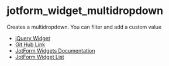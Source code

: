 # jotform_widget_multidropdown
Creates a multidropdown. You can filter and add a custom value

* [jQuery Widget](https://select2.org/tagging)
* [Git Hub Link](https://chesucr.github.io/jotform_widget/jotform_widget_multidropdown/)
* [JotForm Widgets Documentation](https://www.jotform.com/developers/widgets/#customfields)
* [JotForm Widget List](https://eu.jotform.com/widgets/)